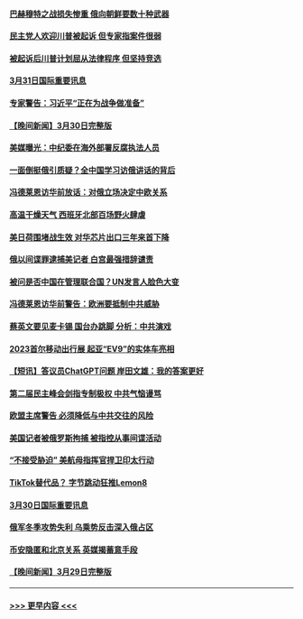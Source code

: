 #### [巴赫穆特之战损失惨重 俄向朝鲜要数十种武器](../pages/prog202/a103680234.md?t=03312143) 
#### [民主党人欢迎川普被起诉 但专家指案件很弱](../pages/prog202/a103680228.md?t=03312143) 
#### [被起诉后川普计划屈从法律程序 但坚持竞选](../pages/prog202/a103680239.md?t=03312143) 
#### [3月31日国际重要讯息](../pages/prog202/a103680220.md?t=03312143) 
#### [专家警告：习近平“正在为战争做准备”](../pages/prog202/a103680127.md?t=03312143) 
#### [【晚间新闻】3月30日完整版](../pages/prog202/a103680062.md?t=03312143) 
#### [美媒曝光：中纪委在海外部署反腐执法人员](../pages/prog202/a103680070.md?t=03312143) 
#### [一面倒挺俄引质疑？全中国学习访俄讲话的背后](../pages/prog202/a103680073.md?t=03312143) 
#### [冯德莱恩访华前放话：对俄立场决定中欧关系](../pages/prog202/a103679965.md?t=03312143) 
#### [高温干燥天气 西班牙北部百场野火肆虐](../pages/prog202/a103679958.md?t=03312143) 
#### [美日荷围堵战生效 对华芯片出口三年来首下降](../pages/prog202/a103679957.md?t=03312143) 
#### [俄以间谍罪逮捕美记者 白宫最强措辞谴责](../pages/prog202/a103679955.md?t=03312143) 
#### [被问是否中国在管理联合国？UN发言人脸色大变](../pages/prog202/a103679877.md?t=03312143) 
#### [冯德莱恩访华前警告：欧洲要抵制中共威胁](../pages/prog202/a103679802.md?t=03312143) 
#### [蔡英文要见麦卡锡 国台办跳脚 分析：中共演戏](../pages/prog202/a103679806.md?t=03312143) 
#### [2023首尔移动出行展 起亚“EV9”的实体车亮相](../pages/prog202/a103679808.md?t=03312143) 
#### [【短讯】答议员ChatGPT问题 岸田文雄：我的答案更好](../pages/prog202/a103679803.md?t=03312143) 
#### [第二届民主峰会剑指专制极权 中共气恼谩骂](../pages/prog202/a103679760.md?t=03312143) 
#### [欧盟主席警告 必须降低与中共交往的风险](../pages/prog202/a103679686.md?t=03312143) 
#### [美国记者被俄罗斯拘捕 被指控从事间谍活动](../pages/prog202/a103679543.md?t=03312143) 
#### [“不接受胁迫” 美航母指挥官捍卫印太行动](../pages/prog202/a103679547.md?t=03312143) 
#### [TikTok替代品？ 字节跳动狂推Lemon8](../pages/prog202/a103679551.md?t=03312143) 
#### [3月30日国际重要讯息](../pages/prog202/a103679536.md?t=03312143) 
#### [俄军冬季攻势失利 乌乘势反击深入俄占区](../pages/prog202/a103679433.md?t=03312143) 
#### [币安隐匿和北京关系 英媒揭蓄意手段](../pages/prog202/a103679417.md?t=03312143) 
#### [【晚间新闻】3月29日完整版](../pages/prog202/a103679337.md?t=03312143) 

----
#### [ >>> 更早内容 <<< ](../indexes/prog202-earlier.md)
